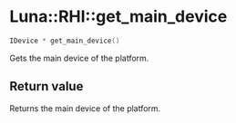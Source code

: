 # Luna::RHI::get_main_device

```c++
IDevice * get_main_device()
```

Gets the main device of the platform. 



## Return value
Returns the main device of the platform. 


